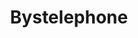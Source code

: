 ---
title: "Bystelephone"
url: /sangolqui/bystelephone-avenida-abdon-calderon/
shop: teléfono móvil
---